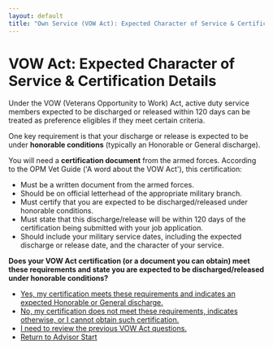 ```yaml
---
layout: default
title: "Own Service (VOW Act): Expected Character of Service & Certification"
---
```


# VOW Act: Expected Character of Service & Certification Details

Under the VOW (Veterans Opportunity to Work) Act, active duty service members expected to be discharged or released within 120 days can be treated as preference eligibles if they meet certain criteria.

One key requirement is that your discharge or release is expected to be under **honorable conditions** (typically an Honorable or General discharge).

You will need a **certification document** from the armed forces. According to the OPM Vet Guide ('A word about the VOW Act'), this certification:
*   Must be a written document from the armed forces.
*   Should be on official letterhead of the appropriate military branch.
*   Must certify that you are expected to be discharged/released under honorable conditions.
*   Must state that this discharge/release will be within 120 days of the certification being submitted with your job application.
*   Should include your military service dates, including the expected discharge or release date, and the character of your service.

**Does your VOW Act certification (or a document you can obtain) meet these requirements and state you are expected to be discharged/released under honorable conditions?**

*   [Yes, my certification meets these requirements and indicates an expected Honorable or General discharge.](./ownservice_checkdisability_intro.md)
*   [No, my certification does not meet these requirements, indicates otherwise, or I cannot obtain such certification.](./ineligible_vow_discharge_type.md)
*   [I need to review the previous VOW Act questions.](./ownservice_vow_checkretired.md)
*   [Return to Advisor Start](./start.md)
